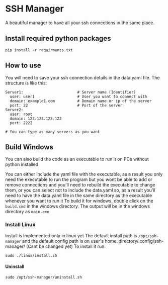 # SSH Manager
A beautiful manager to have all your ssh connections in the same place.

## Install required python packages
```
pip install -r requirments.txt
```
## How to use
You will need to save your ssh connection details in the data.yaml file.
The structure is like this:

```
Server1:                        # Server name (Identifier)
  user: user1                   # User you want to connect with
  domain: example1.com          # Domain name or ip of the server
  port: 22                      # Port of the server
Server2:
  user: root
  domain: 123.123.123.123
  port: 2222

# You can type as many servers as you want
```
## Build Windows
You can also build the code as an executable to run it on PCs without python installed

You can either include the yaml file with the executable, as a result you only need the executable to run the program but you wont be able to add or remove connections and you'll need to rebuild the executable to change them, or you can select not to include the data.yaml so, as a result you'll need to have the data.yaml file in the same directory as the executable whenever you want to run it
To build it for windows, double click on the `build.cmd` in the windows directory. The output will be in the windows directory as `main.exe` 

### Install Linux
Install is implemented only in linux yet
The default install path is ```/opt/ssh-manager```
and the default config path is on user's home_directory/.config/ssh-manager/ (Cant be changed yet)
To install it run:
```
sudo ./linux/install.sh
```
#### Uninstall
```
sudo /opt/ssh-manager/uninstall.sh
```
